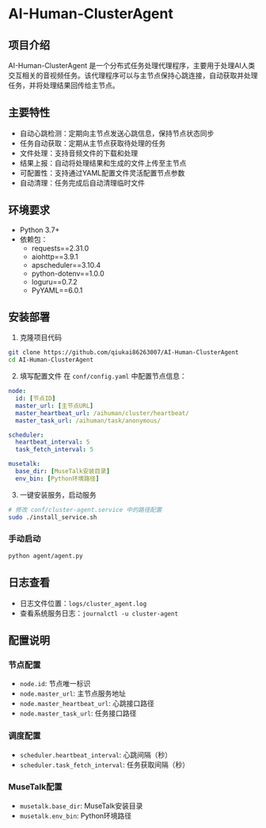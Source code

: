 # AI-Human-ClusterAgent

## 项目介绍
AI-Human-ClusterAgent 是一个分布式任务处理代理程序，主要用于处理AI人类交互相关的音视频任务。该代理程序可以与主节点保持心跳连接，自动获取并处理任务，并将处理结果回传给主节点。

## 主要特性
- 自动心跳检测：定期向主节点发送心跳信息，保持节点状态同步
- 任务自动获取：定期从主节点获取待处理的任务
- 文件处理：支持音频文件的下载和处理
- 结果上报：自动将处理结果和生成的文件上传至主节点
- 可配置性：支持通过YAML配置文件灵活配置节点参数
- 自动清理：任务完成后自动清理临时文件

## 环境要求
- Python 3.7+
- 依赖包：
  - requests==2.31.0
  - aiohttp==3.9.1
  - apscheduler==3.10.4
  - python-dotenv==1.0.0
  - loguru==0.7.2
  - PyYAML==6.0.1

## 安装部署

1. 克隆项目代码
```bash
git clone https://github.com/qiukai86263007/AI-Human-ClusterAgent
cd AI-Human-ClusterAgent
```

2. 填写配置文件
在 `conf/config.yaml` 中配置节点信息：
```yaml
node:
  id: [节点ID]
  master_url: [主节点URL]
  master_heartbeat_url: /aihuman/cluster/heartbeat/
  master_task_url: /aihuman/task/anonymous/

scheduler:
  heartbeat_interval: 5
  task_fetch_interval: 5

musetalk:
  base_dir: [MuseTalk安装目录]
  env_bin: [Python环境路径]
```

3. 一键安装服务，启动服务
```bash
# 修改 conf/cluster-agent.service 中的路径配置
sudo ./install_service.sh
```

### 手动启动
```bash
python agent/agent.py
```

## 日志查看
- 日志文件位置：`logs/cluster_agent.log`
- 查看系统服务日志：`journalctl -u cluster-agent`

## 配置说明

### 节点配置
- `node.id`: 节点唯一标识
- `node.master_url`: 主节点服务地址
- `node.master_heartbeat_url`: 心跳接口路径
- `node.master_task_url`: 任务接口路径

### 调度配置
- `scheduler.heartbeat_interval`: 心跳间隔（秒）
- `scheduler.task_fetch_interval`: 任务获取间隔（秒）

### MuseTalk配置
- `musetalk.base_dir`: MuseTalk安装目录
- `musetalk.env_bin`: Python环境路径
